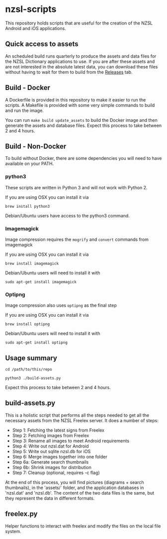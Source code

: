 # nzsl-scripts

This repository holds scripts that are useful for the creation of the NZSL Android and iOS applications.

## Quick access to assets

An scheduled build runs quarterly to produce the assets and data files for the NZSL Dictionary applications to use.
If you are after these assets and are not interested in the absolute latest data, you can download these files without
having to wait for them to build from the [Releases](https://github.com/odnzsl/nzsl-dictionary-scripts/releases) tab.

## Build - Docker

A Dockerfile is provided in this repository to make it easier to run the scripts. A Makefile is provided with
some very simple commands to build and run the image.

You can run `make build update_assets` to build the Docker image and then generate the assets and database files.
Expect this process to take between 2 and 4 hours.

## Build - Non-Docker

To build without Docker, there are some dependencies you will need to have available on your PATH.

### python3

These scripts are written in Python 3 and will not work with Python 2.

If you are using OSX you can install it via

```
brew install python3
```

Debian/Ubuntu users have access to the python3 command.

### Imagemagick

Image compression requires the `mogrify` and `convert` commands from imagemagick

If you are using OSX you can install it via
```
brew install imagemagick
```

Debian/Ubuntu users will need to install it with
```
sudo apt-get install imagemagick
```

### Optipng

Image compression also uses `optipng` as the final step

If you are using OSX you can install it via
```
brew install optipng
```

Debian/Ubuntu users will need to install it with
```
sudo apt-get install optipng
```

## Usage summary

```
cd /path/to/this/repo

python3 ./build-assets.py 
```

Expect this process to take between 2 and 4 hours.

## build-assets.py

This is a holistic script that performs all the steps needed to get all the necessary assets from the NZSL Freelex server. It does a number of steps:

* Step 1: Fetching the latest signs from Freelex
* Step 2: Fetching images from Freelex
* Step 3: Rename all images to meet Android requirements
* Step 4: Write out nzsl.dat for Android
* Step 5: Write out sqlite nzsl.db for iOS
* Step 6: Merge images together into one folder
* Step 6a: Generate search thumbnails
* Step 6b: Shrink images for distribution
* Step 7: Cleanup (optional, requires -c flag)

At the end of this process, you will find pictures (diagrams + search thumbnails), in the 'assets/` folder, and the
application databases in 'nzsl.dat' and 'nzsl.db'. The content of the two data files is the same, but they represent the 
data in different formats.

## freelex.py

Helper functions to interact with freelex and modify the files on the local file system.
